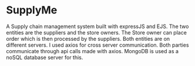 # SupplyMe
A Supply chain management system built with expressJS and EJS. The two entities are the suppliers and the store owners. The Store owner can place order which is then processed by the suppliers. Both entities are on different servers. I used axios for cross server communication. Both parties communicate through api calls made with axios. MongoDB is used as a noSQL database server for this.
